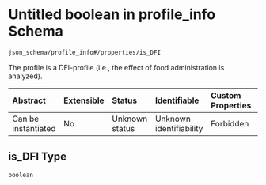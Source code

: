 # Untitled boolean in profile\_info Schema

```txt
json_schema/profile_info#/properties/is_DFI
```

The profile is a DFI-profile (i.e., the effect of food administration is analyzed).

| Abstract            | Extensible | Status         | Identifiable            | Custom Properties | Additional Properties | Access Restrictions | Defined In                                                                            |
| :------------------ | :--------- | :------------- | :---------------------- | :---------------- | :-------------------- | :------------------ | :------------------------------------------------------------------------------------ |
| Can be instantiated | No         | Unknown status | Unknown identifiability | Forbidden         | Allowed               | none                | [profile\_info.schema.json\*](../out/profile_info.schema.json "open original schema") |

## is\_DFI Type

`boolean`
